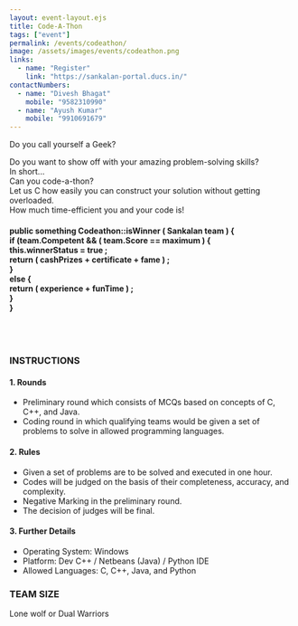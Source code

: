 ```yaml
---
layout: event-layout.ejs
title: Code-A-Thon
tags: ["event"]
permalink: /events/codeathon/
image: /assets/images/events/codeathon.png
links:
  - name: "Register"
    link: "https://sankalan-portal.ducs.in/"
contactNumbers:
  - name: "Divesh Bhagat"
    mobile: "9582310990"
  - name: "Ayush Kumar"
    mobile: "9910691679"
---
```


Do you call yourself a Geek?</br>

Do you want to show off with your amazing problem-solving skills?</br>
In short...</br>
Can you code-a-thon?</br>
Let us C how easily you can construct your solution without getting overloaded.</br>
How much time-efficient you and your code is!</br>

<h4>
public something Codeathon::isWinner ( Sankalan team ) {</br>
if (team.Competent &amp;&amp; ( team.Score == maximum ) {</br>
this.winnerStatus = true ;</br>
return ( cashPrizes + certificate + fame ) ;</br>
}</br>
else {</br>
return ( experience + funTime ) ;</br>
}</br>
}
</h4>
</br>
</br>

### INSTRUCTIONS

#### 1. Rounds

- Preliminary round which consists of MCQs based on concepts of C, C++, and Java.
- Coding round in which qualifying teams would be given a set of problems to solve in
  allowed programming languages.

#### 2. Rules

- Given a set of problems are to be solved and executed in one hour.
- Codes will be judged on the basis of their completeness, accuracy, and complexity.
- Negative Marking in the preliminary round.
- The decision of judges will be final.

#### 3. Further Details

- Operating System: Windows
- Platform: Dev C++ / Netbeans (Java) / Python IDE
- Allowed Languages: C, C++, Java, and Python

### TEAM SIZE

Lone wolf or Dual Warriors
